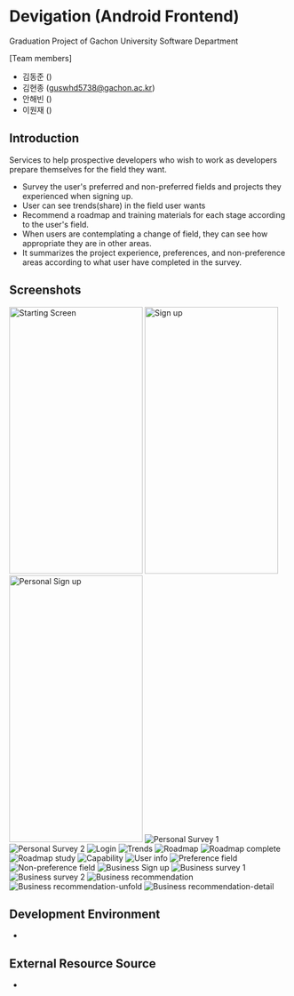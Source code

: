 # Devigation (Android Frontend)
Graduation Project of Gachon University Software Department

[Team members]
- 김동준 ()
- 김현종 (guswhd5738@gachon.ac.kr)
- 안해빈 ()
- 이원재 ()

## Introduction
Services to help prospective developers who wish to work as developers prepare themselves for the field they want.
- Survey the user's preferred and non-preferred fields and projects they experienced when signing up.
- User can see trends(share) in the field user wants
- Recommend a roadmap and training materials for each stage according to the user's field.
- When users are contemplating a change of field, they can see how appropriate they are in other areas.
- It summarizes the project experience, preferences, and non-preference areas according to what user have completed in the survey.

## Screenshots
<img src="/screenshots/00.시작화면.png" width="240" height="480" title="Starting Screen" alt="Starting Screen"></img>
<img src="/screenshots/01.회원가입_구분.png" width="240" height="480" title="Sign up" alt="Sign up"></img>
<img src="/screenshots/02.개인회원가입.png" width="240" height="480" title="Personal Sign up" alt="Personal Sign up"></img>
<img src="/screenshots/03. 개인설문조사1.png" width=“240” height=“480” title="Personal Survey 1" alt="Personal Survey 1"></img>
<img src="/screenshots/04.개인설문조사2.png" width=“240” height=“480” title="Personal Survey 2" alt="Personal Survey 2"></img>
<img src="/screenshots/05.로그인.png" width=“240” height=“480” title="Login" alt="Login"></img>
<img src="/screenshots/06.트렌드.png" width=“240” height=“480” title="Trends" alt="Trends"></img>
<img src="/screenshots/07.로드맵.png" width=“240” height=“480” title="Roadmap" alt="Roadmap"></img>
<img src="/screenshots/08.로드맵_완료처리.png" width=“240” height=“480” title="Roadmap complete" alt="Roadmap complete"></img>
<img src="/screenshots/09.로드맵_교육자료.png" width=“240” height=“480” title="Roadmap study" alt="Roadmap study"></img>
<img src="/screenshots/10.역량.png" width=“240” height=“480” title="Capability" alt="Capability"></img>
<img src="/screenshots/11.내정보.png" width=“240” height=“480” title="User info" alt="User info"></img>
<img src="/screenshots/12.선호분야.png" width=“240” height=“480” title="Preference field" alt="Preference field"></img>
<img src="/screenshots/13.비선호분야.png" width=“240” height=“480” title="Non-preference field" alt="Non-preference field"></img>
<img src="/screenshots/14.기업회원가입.png" width=“240” height=“480” title="Business Sign up" alt="Business Sign up"></img>
<img src="/screenshots/15.기업설문조사1.png" width=“240” height=“480” title="Business survey 1" alt="Business survey 1"></img>
<img src="/screenshots/16.기업설문조사2.png" width=“240” height=“480” title="Business survey 2" alt="Business survey 2"></img>
<img src="/screenshots/17.기업_추천화면.png" width=“240” height=“480” title="Business recommendation" alt="Business recommendation"></img>
<img src="/screenshots/18.기업_추천화면_확대.png" width=“240” height=“480” title="Business recommendation-unfold" alt="Business recommendation-unfold"></img>
<img src="/screenshots/19.기업_추천화면_자세히.png" width=“240” height=“480” title="Business recommendation-detail" alt="Business recommendation-detail"></img>


## Development Environment
- 

## External Resource Source
- 
